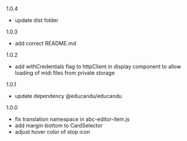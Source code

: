 1.0.4

- update dist folder

1.0.3

- add correct README.md

1.0.2

- add withCredentials flag to httpClient in display component to allow loading of midi files from private storage

1.0.1

- update dependency @educandu/educandu

1.0.0

- fix translation namespace in abc-editor-item.js
- add margin-bottom to CardSelector
- adjust hover color of stop icon
